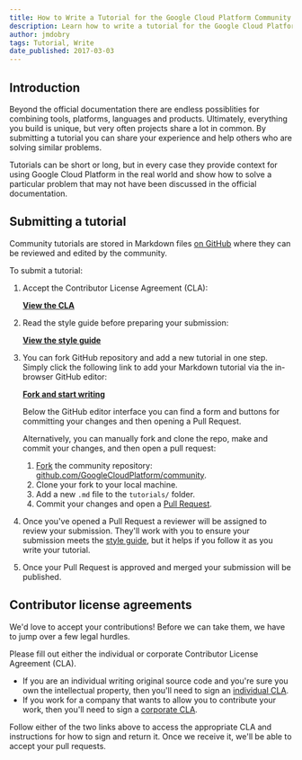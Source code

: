 ```yaml
---
title: How to Write a Tutorial for the Google Cloud Platform Community
description: Learn how to write a tutorial for the Google Cloud Platform community.
author: jmdobry
tags: Tutorial, Write
date_published: 2017-03-03
---
```


## Introduction

Beyond the official documentation there are endless possiblities for combining
tools, platforms, languages and products. Ultimately, everything you build is
unique, but very often projects share a lot in common. By submitting a tutorial
you can share your experience and help others who are solving similar problems.

Tutorials can be short or long, but in every case they provide context for
using Google Cloud Platform in the real world and show how to solve a particular
problem that may not have been discussed in the official documentation.

## Submitting a tutorial

Community tutorials are stored in Markdown files [on GitHub][repo] where they
can be reviewed and edited by the community.

To submit a tutorial:

1.  Accept the Contributor License Agreement (CLA):

    [**View the CLA**](#contributor-licence-agreements)

1.  Read the style guide before preparing your submission:

    [**View the style guide**][styleguide]

1.  You can fork GitHub repository and add a new tutorial in one step. Simply
    click the following link to add your Markdown tutorial via the in-browser
    GitHub editor:

    [**Fork and start writing**][fork_quick]

    Below the GitHub editor interface you can find a form and buttons for
    committing your changes and then opening a Pull Request.

    Alternatively, you can manually fork and clone the repo, make and commit
    your changes, and then open a pull request:

    1.  [Fork][fork_btn] the community repository: [github.com/GoogleCloudPlatform/community][repo].
    1.  Clone your fork to your local machine.
    1.  Add a new `.md` file to the `tutorials/` folder.
    1.  Commit your changes and open a [Pull Request][pr].

1.  Once you've opened a Pull Request a reviewer will be assigned to review your
    submission. They'll work with you to ensure your submission meets the
    [style guide][styleguide], but it helps if you follow it as you write your
    tutorial.

1.  Once your Pull Request is approved and merged your submission will be
    published.

## Contributor license agreements

We'd love to accept your contributions! Before we can take them, we have to jump
over a few legal hurdles.

Please fill out either the individual or corporate Contributor License Agreement
(CLA).

  * If you are an individual writing original source code and you're sure you
    own the intellectual property, then you'll need to sign an [individual CLA][in_cla].
  * If you work for a company that wants to allow you to contribute your work,
    then you'll need to sign a [corporate CLA][corp_cla].

Follow either of the two links above to access the appropriate CLA and
instructions for how to sign and return it. Once we receive it, we'll be able to
accept your pull requests.

[repo]: https://github.com/GoogleCloudPlatform/community
[styleguide]: styleguide
[fork_quick]: https://github.com/GoogleCloudPlatform/community/new/master/tutorials
[fork_btn]: https://github.com/GoogleCloudPlatform/community
[pr]: https://help.github.com/articles/using-pull-requests/
[in_cla]: https://developers.google.com/open-source/cla/individual
[corp_cla]: https://developers.google.com/open-source/cla/corporate
